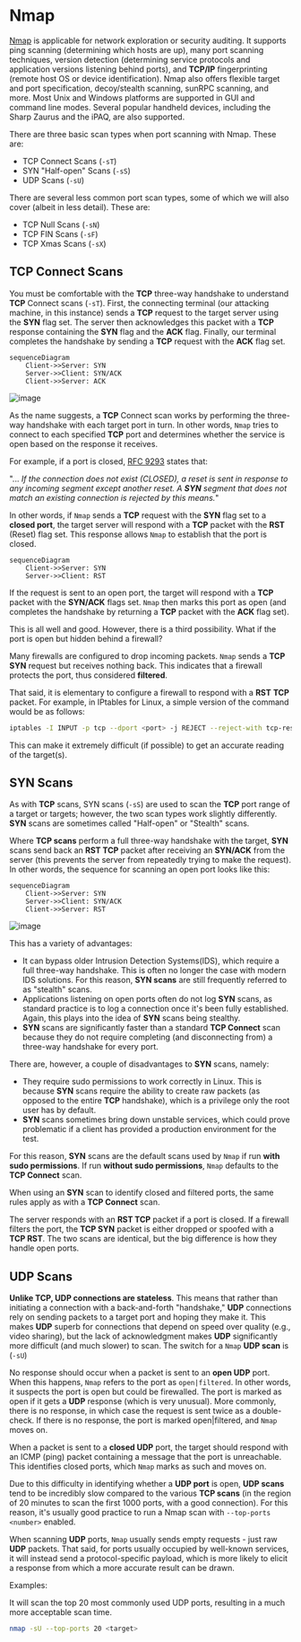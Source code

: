 # Nmap

[Nmap](https://www.kali.org/tools/nmap/) is applicable for network exploration or security auditing. It supports ping scanning (determining which hosts are up), many port scanning techniques, version detection (determining service protocols and application versions listening behind ports), and **TCP/IP** fingerprinting (remote host OS or device identification). Nmap also offers flexible target and port specification, decoy/stealth scanning, sunRPC scanning, and more. Most Unix and Windows platforms are supported in GUI and command line modes. Several popular handheld devices, including the Sharp Zaurus and the iPAQ, are also supported.

There are three basic scan types when port scanning with Nmap. These are:

- TCP Connect Scans (```-sT```)
- SYN "Half-open" Scans (```-sS```)
- UDP Scans (```-sU```)

There are several less common port scan types, some of which we will also cover (albeit in less detail). These are:

- TCP Null Scans (```-sN```)
- TCP FIN Scans (```-sF```)
- TCP Xmas Scans (```-sX```)

## TCP Connect Scans

You must be comfortable with the **TCP** three-way handshake to understand **TCP** Connect scans (```-sT```). First, the connecting terminal (our attacking machine, in this instance) sends a **TCP** request to the target server using the **SYN** flag set. The server then acknowledges this packet with a **TCP** response containing the **SYN** flag and the **ACK** flag. Finally, our terminal completes the handshake by sending a **TCP** request with the **ACK** flag set.

```mermaid
sequenceDiagram
    Client->>Server: SYN
    Server->>Client: SYN/ACK
    Client->>Server: ACK
```

![image](https://github.com/user-attachments/assets/0a9cf688-1cd9-40be-a221-99c25e480b55)

As the name suggests, a **TCP** Connect scan works by performing the three-way handshake with each target port in turn. In other words, ```Nmap``` tries to connect to each specified **TCP** port and determines whether the service is open based on the response it receives.

For example, if a port is closed, [RFC 9293](https://datatracker.ietf.org/doc/html/rfc9293) states that: 

"... _If the connection does not exist (CLOSED), a reset is sent in response to any incoming segment except another reset. A **SYN** segment that does not match an existing connection is rejected by this means._"

In other words, if ```Nmap``` sends a **TCP** request with the **SYN** flag set to a **closed port**, the target server will respond with a **TCP** packet with the **RST** (Reset) flag set. This response allows ```Nmap``` to establish that the port is closed.

```mermaid
sequenceDiagram
    Client->>Server: SYN
    Server->>Client: RST
```

If the request is sent to an open port, the target will respond with a **TCP** packet with the **SYN/ACK** flags set. ```Nmap``` then marks this port as open (and completes the handshake by returning a **TCP** packet with the **ACK** flag set).

This is all well and good. However, there is a third possibility. What if the port is open but hidden behind a firewall?

Many firewalls are configured to drop incoming packets. ```Nmap``` sends a **TCP** **SYN** request but receives nothing back. This indicates that a firewall protects the port, thus considered **filtered**.

That said, it is elementary to configure a firewall to respond with a **RST** **TCP** packet. For example, in IPtables for Linux, a simple version of the command would be as follows:

```bash
iptables -I INPUT -p tcp --dport <port> -j REJECT --reject-with tcp-reset
```

This can make it extremely difficult (if possible) to get an accurate reading of the target(s).


## SYN Scans

As with **TCP** scans, SYN scans (```-sS```) are used to scan the **TCP** port range of a target or targets; however, the two scan types work slightly differently. **SYN** scans are sometimes called "Half-open" or "Stealth" scans.

Where **TCP scans** perform a full three-way handshake with the target, **SYN** scans send back an **RST TCP** packet after receiving an **SYN/ACK** from the server (this prevents the server from repeatedly trying to make the request). In other words, the sequence for scanning an open port looks like this:

```mermaid
sequenceDiagram
    Client->>Server: SYN
    Server->>Client: SYN/ACK
    Client->>Server: RST
```

![image](https://github.com/user-attachments/assets/daca762a-98e6-4e83-a091-af1ebdf1fbc7)

This has a variety of advantages:

- It can bypass older Intrusion Detection Systems(IDS), which require a full three-way handshake. This is often no longer the case with modern IDS solutions. For this reason, **SYN scans** are still frequently referred to as "stealth" scans.
- Applications listening on open ports often do not log **SYN** scans, as standard practice is to log a connection once it's been fully established. Again, this plays into the idea of **SYN** scans being stealthy.
- **SYN** scans are significantly faster than a standard **TCP Connect** scan because they do not require completing (and disconnecting from) a three-way handshake for every port.

There are, however, a couple of disadvantages to **SYN** scans, namely:

- They require sudo permissions to work correctly in Linux. This is because **SYN** scans require the ability to create raw packets (as opposed to the entire **TCP** handshake), which is a privilege only the root user has by default.
- **SYN** scans sometimes bring down unstable services, which could prove problematic if a client has provided a production environment for the test.

For this reason, **SYN** scans are the default scans used by ```Nmap``` if run **with sudo permissions**. If run **without sudo permissions**, ```Nmap``` defaults to the **TCP Connect** scan.

When using an **SYN** scan to identify closed and filtered ports, the same rules apply as with a **TCP Connect** scan.

The server responds with an **RST TCP** packet if a port is closed. If a firewall filters the port, the **TCP SYN** packet is either dropped or spoofed with a **TCP RST**. The two scans are identical, but the big difference is how they handle open ports.


## UDP Scans

**Unlike TCP, UDP connections are stateless**. This means that rather than initiating a connection with a back-and-forth "handshake," **UDP** connections rely on sending packets to a target port and hoping they make it. This makes **UDP** superb for connections that depend on speed over quality (e.g., video sharing), but the lack of acknowledgment makes **UDP** significantly more difficult (and much slower) to scan. The switch for a ```Nmap``` **UDP scan** is (```-sU```)

No response should occur when a packet is sent to an **open UDP** port. When this happens, ```Nmap``` refers to the port as ```open|filtered```. In other words, it suspects the port is open but could be firewalled. The port is marked as open if it gets a **UDP** response (which is very unusual). More commonly, there is no response, in which case the request is sent twice as a double-check. If there is no response, the port is marked open|filtered, and ```Nmap``` moves on.

When a packet is sent to a **closed UDP** port, the target should respond with an ICMP (ping) packet containing a message that the port is unreachable. This identifies closed ports, which ```Nmap``` marks as such and moves on.

Due to this difficulty in identifying whether a **UDP port** is open, **UDP scans** tend to be incredibly slow compared to the various **TCP scans** (in the region of 20 minutes to scan the first 1000 ports, with a good connection). For this reason, it's usually good practice to run a Nmap scan with ```--top-ports <number>``` enabled.

When scanning **UDP** ports, ```Nmap``` usually sends empty requests - just raw **UDP** packets. That said, for ports usually occupied by well-known services, it will instead send a protocol-specific payload, which is more likely to elicit a response from which a more accurate result can be drawn.

Examples:

It will scan the top 20 most commonly used UDP ports, resulting in a much more acceptable scan time.

```bash
nmap -sU --top-ports 20 <target>
```




